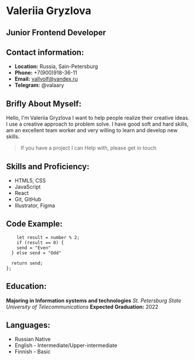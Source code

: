 # Valeriia Gryzlova
## Junior Frontend Developer
## Contact information: 
* __Location:__ Russia, Sain-Petersburg
* __Phone:__ +7(900)918-36-11
* __Email:__ vallvolf@yandex.ru
* __Telegram:__ @valaary

## Brifly About Myself:
Hello, I'm Valeriia Gryzlova
I want to help people realize their creative ideas.
I use a creative approach to problem solve. I have good soft and hard skills, am an excellent team worker and very willing to learn and develop new skills.

>If you have a project I can Help with, please get in touch

## Skills and Proficiency:
* HTML5, CSS
* JavaScript 
* React 
* Git, GitHub
* Illustrator, Figma

## Code Example:
```function even_or_odd(number) {  
    let result = number % 2;  
    if (result == 0) {  
    send = "Even"  
  } else send = "Odd"  
  
  return send;  
};
```

## Education: 
__Majoring in Information systems and technologies__
_St. Petersburg State University of Telecommunications_
__Expected Graduation:__ 2022

## Languages:
* Russian Native
* English - Intermediate/Upper-intermediate 
* Finnish - Basic

